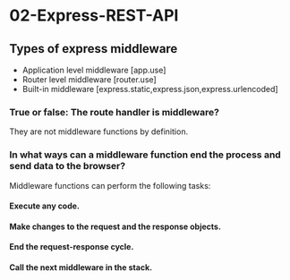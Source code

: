 # 02-Express-REST-API

## Types of express middleware
- Application level middleware [app.use]
- Router level middleware [router.use]
- Built-in middleware [express.static,express.json,express.urlencoded]


### True or false: The route handler is middleware?
They are not middleware functions by definition.

### In what ways can a middleware function end the process and send data to the browser?
Middleware functions can perform the following tasks:

#### Execute any code.
#### Make changes to the request and the response objects.
#### End the request-response cycle.
#### Call the next middleware in the stack.

